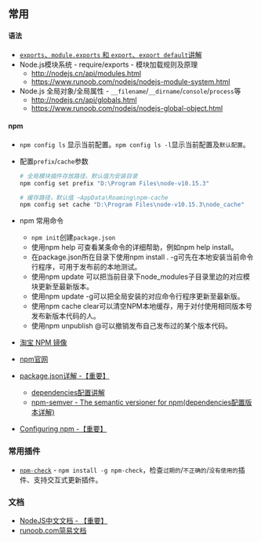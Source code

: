 ## 常用

#### 语法

* [`exports`、`module.exports` 和 `export`、`export default`讲解](https://juejin.im/post/597ec55a51882556a234fcef)
* Node.js模块系统 - require/exports - 模块加载规则及原理
    * http://nodejs.cn/api/modules.html
    * https://www.runoob.com/nodejs/nodejs-module-system.html
* Node.js 全局对象/全局属性 - `__filename`/`__dirname`/`console`/`process`等
    * http://nodejs.cn/api/globals.html
    * https://www.runoob.com/nodejs/nodejs-global-object.html


#### npm

* `npm config ls` 显示当前配置。`npm config ls -l`显示当前配置及`默认配置`。

* 配置`prefix`/`cache`参数

  ```bash
  # 全局模块插件存放路径，默认值为安装目录
  npm config set prefix "D:\Program Files\node-v10.15.3"
  
  # 缓存路径，默认值 ~AppData\Roaming\npm-cache
  npm config set cache "D:\Program Files\node-v10.15.3\node_cache"
  ```

* npm 常用命令
  
  * `npm init`创建`package.json`
  * 使用npm help <command>可查看某条命令的详细帮助，例如npm help install。
  * 在package.json所在目录下使用npm install . -g可先在本地安装当前命令行程序，可用于发布前的本地测试。
  * 使用npm update <package>可以把当前目录下node_modules子目录里边的对应模块更新至最新版本。
  * 使用npm update <package> -g可以把全局安装的对应命令行程序更新至最新版。
  * 使用npm cache clear可以清空NPM本地缓存，用于对付使用相同版本号发布新版本代码的人。
  * 使用npm unpublish <package>@<version>可以撤销发布自己发布过的某个版本代码。

* [淘宝 NPM 镜像](http://npm.taobao.org/)

* [npm官网](https://docs.npmjs.com/)
* [package.json详解 -【重要】](https://docs.npmjs.com/files/package.json.html)
  * [dependencies配置讲解](https://docs.npmjs.com/files/package.json.html#dependencies)
  * [npm-semver - The semantic versioner for npm(dependencies配置版本详解)](https://docs.npmjs.com/misc/semver.html)
* [Configuring npm -【重要】](https://docs.npmjs.com/cli-documentation/files)

### 常用插件

* [`npm-check`](https://www.npmjs.com/package/npm-check) - `npm install -g npm-check`，检查`过期的`/`不正确的`/`没有使用的`插件、支持交互式更新插件。


### 文档

* [NodeJS中文文档 - 【重要】](http://nodejs.cn/api/util.html)
* [runoob.com简易文档](https://www.runoob.com/nodejs/nodejs-http-server.html)
